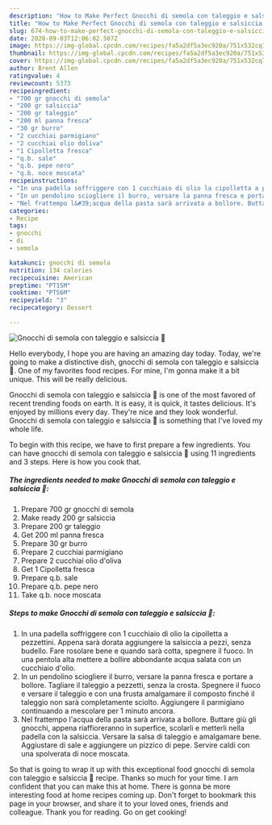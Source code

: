 ```yaml
---
description: "How to Make Perfect Gnocchi di semola con taleggio e salsiccia 🌷"
title: "How to Make Perfect Gnocchi di semola con taleggio e salsiccia 🌷"
slug: 674-how-to-make-perfect-gnocchi-di-semola-con-taleggio-e-salsiccia
date: 2020-09-03T12:06:02.507Z
image: https://img-global.cpcdn.com/recipes/fa5a2df5a3ec920a/751x532cq70/gnocchi-di-semola-con-taleggio-e-salsiccia-🌷-recipe-main-photo.jpg
thumbnail: https://img-global.cpcdn.com/recipes/fa5a2df5a3ec920a/751x532cq70/gnocchi-di-semola-con-taleggio-e-salsiccia-🌷-recipe-main-photo.jpg
cover: https://img-global.cpcdn.com/recipes/fa5a2df5a3ec920a/751x532cq70/gnocchi-di-semola-con-taleggio-e-salsiccia-🌷-recipe-main-photo.jpg
author: Brent Allen
ratingvalue: 4
reviewcount: 5373
recipeingredient:
- "700 gr gnocchi di semola"
- "200 gr salsiccia"
- "200 gr taleggio"
- "200 ml panna fresca"
- "30 gr burro"
- "2 cucchiai parmigiano"
- "2 cucchiai olio doliva"
- "1 Cipolletta fresca"
- "q.b. sale"
- "q.b. pepe nero"
- "q.b. noce moscata"
recipeinstructions:
- "In una padella soffriggere con 1 cucchiaio di olio la cipolletta a pezzettini. Appena sarà dorata aggiungere la salsiccia a pezzi, senza budello. Fare rosolare bene e quando sarà cotta, spegnere il fuoco. In una pentola alta mettere a bollire abbondante acqua salata con un cucchiaio d&#39;olio."
- "In un pendolino sciogliere il burro, versare la panna fresca e portare a bollore. Tagliare il taleggio a pezzetti, senza la crosta. Spegnere il fuoco e versare il taleggio e con una frusta amalgamare il composto finché il taleggio non sarà completamente sciolto. Aggiungere il parmigiano continuando a mescolare per 1 minuto ancora."
- "Nel frattempo l&#39;acqua della pasta sarà arrivata a bollore. Buttare giù gli gnocchi, appena riaffioreranno in superfice, scolarli e metterli nella padella con la salsiccia. Versare la salsa di taleggio e amalgamare bene. Aggiustare di sale e aggiungere un pizzico di pepe. Servire caldi con una spolverata di noce moscata."
categories:
- Recipe
tags:
- gnocchi
- di
- semola

katakunci: gnocchi di semola 
nutrition: 134 calories
recipecuisine: American
preptime: "PT15M"
cooktime: "PT56M"
recipeyield: "3"
recipecategory: Dessert

---
```



![Gnocchi di semola con taleggio e salsiccia 🌷](https://img-global.cpcdn.com/recipes/fa5a2df5a3ec920a/751x532cq70/gnocchi-di-semola-con-taleggio-e-salsiccia-🌷-recipe-main-photo.jpg)

Hello everybody, I hope you are having an amazing day today. Today, we're going to make a distinctive dish, gnocchi di semola con taleggio e salsiccia 🌷. One of my favorites food recipes. For mine, I'm gonna make it a bit unique. This will be really delicious.



Gnocchi di semola con taleggio e salsiccia 🌷 is one of the most favored of recent trending foods on earth. It is easy, it is quick, it tastes delicious. It's enjoyed by millions every day. They're nice and they look wonderful. Gnocchi di semola con taleggio e salsiccia 🌷 is something that I've loved my whole life.


To begin with this recipe, we have to first prepare a few ingredients. You can have gnocchi di semola con taleggio e salsiccia 🌷 using 11 ingredients and 3 steps. Here is how you cook that.

<!--inarticleads1-->

##### The ingredients needed to make Gnocchi di semola con taleggio e salsiccia 🌷:

1. Prepare 700 gr gnocchi di semola
1. Make ready 200 gr salsiccia
1. Prepare 200 gr taleggio
1. Get 200 ml panna fresca
1. Prepare 30 gr burro
1. Prepare 2 cucchiai parmigiano
1. Prepare 2 cucchiai olio d&#39;oliva
1. Get 1 Cipolletta fresca
1. Prepare q.b. sale
1. Prepare q.b. pepe nero
1. Take q.b. noce moscata




<!--inarticleads2-->

##### Steps to make Gnocchi di semola con taleggio e salsiccia 🌷:

1. In una padella soffriggere con 1 cucchiaio di olio la cipolletta a pezzettini. Appena sarà dorata aggiungere la salsiccia a pezzi, senza budello. Fare rosolare bene e quando sarà cotta, spegnere il fuoco. In una pentola alta mettere a bollire abbondante acqua salata con un cucchiaio d&#39;olio.
1. In un pendolino sciogliere il burro, versare la panna fresca e portare a bollore. Tagliare il taleggio a pezzetti, senza la crosta. Spegnere il fuoco e versare il taleggio e con una frusta amalgamare il composto finché il taleggio non sarà completamente sciolto. Aggiungere il parmigiano continuando a mescolare per 1 minuto ancora.
1. Nel frattempo l&#39;acqua della pasta sarà arrivata a bollore. Buttare giù gli gnocchi, appena riaffioreranno in superfice, scolarli e metterli nella padella con la salsiccia. Versare la salsa di taleggio e amalgamare bene. Aggiustare di sale e aggiungere un pizzico di pepe. Servire caldi con una spolverata di noce moscata.




So that is going to wrap it up with this exceptional food gnocchi di semola con taleggio e salsiccia 🌷 recipe. Thanks so much for your time. I am confident that you can make this at home. There is gonna be more interesting food at home recipes coming up. Don't forget to bookmark this page in your browser, and share it to your loved ones, friends and colleague. Thank you for reading. Go on get cooking!
